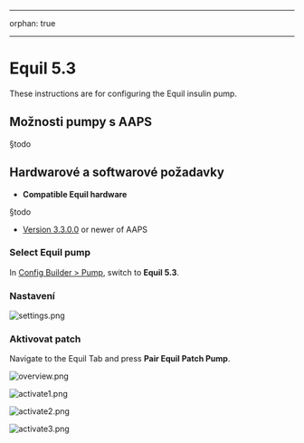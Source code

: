 - - -
orphan: true
- - -

# Equil 5.3

These instructions are for configuring the Equil insulin pump.

## Možnosti pumpy s AAPS

§todo

## Hardwarové a softwarové požadavky
* **Compatible Equil hardware**

§todo

* [Version 3.3.0.0](#version3300) or newer of AAPS

### Select Equil pump

In [Config Builder > Pump](#Config-Builder-pump), switch to **Equil 5.3**.

### Nastavení

![settings.png](../images/Equil/settings.png)

### Aktivovat patch

Navigate to the Equil Tab and press **Pair Equil Patch Pump**.

![overview.png](../images/Equil/overview.png)

![activate1.png](../images/Equil/activate1.png)

![activate2.png](../images/Equil/activate2.png)

![activate3.png](../images/Equil/activate3.png)